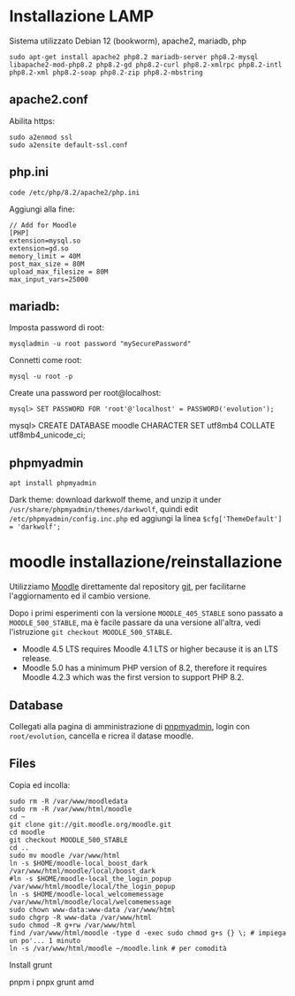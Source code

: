 # Installazione LAMP
Sistema utilizzato Debian 12 (bookworm), apache2, mariadb, php

```
sudo apt-get install apache2 php8.2 mariadb-server php8.2-mysql libapache2-mod-php8.2 php8.2-gd php8.2-curl php8.2-xmlrpc php8.2-intl php8.2-xml php8.2-soap php8.2-zip php8.2-mbstring
```

## apache2.conf
Abilita https:
```
sudo a2enmod ssl
sudo a2ensite default-ssl.conf
```

## php.ini
```
code /etc/php/8.2/apache2/php.ini
```

Aggiungi alla fine:

```
// Add for Moodle
[PHP]
extension=mysql.so 
extension=gd.so
memory_limit = 40M
post_max_size = 80M
upload_max_filesize = 80M 
max_input_vars=25000
```

## mariadb:
Imposta password di root:
```
mysqladmin -u root password "mySecurePassword"
```

Connetti come root:
```
mysql -u root -p
```
Create una password per root@localhost:
```
mysql> SET PASSWORD FOR 'root'@'localhost' = PASSWORD('evolution');
```


mysql> CREATE DATABASE moodle CHARACTER SET utf8mb4 COLLATE utf8mb4_unicode_ci;

## phpmyadmin
```
apt install phpmyadmin
```

Dark theme: download darkwolf theme, and unzip it under `/usr/share/phpmyadmin/themes/darkwolf`, quindi edit `/etc/phpmyadmin/config.inc.php` ed aggiungi la linea `$cfg['ThemeDefault'] = 'darkwolf';`


# moodle installazione/reinstallazione
Utilizziamo [Moodle](https://moodle.org/?lang=it) direttamente dal repository [git](git://git.moodle.org/moodle.git ), per facilitarne l'aggiornamento ed il cambio versione.

Dopo i primi esperimenti con la versione `MOODLE_405_STABLE` sono passato a `MOODLE_500_STABLE`, ma è facile passare da una versione all'altra, vedi l'istruzione `git checkout MOODLE_500_STABLE`.

* Moodle 4.5 LTS requires Moodle 4.1 LTS or higher because it is an LTS release.
* Moodle 5.0 has a minimum PHP version of 8.2, therefore it requires Moodle 4.2.3 which was the first version to support PHP 8.2.

## Database
Collegati alla pagina di amministrazione di [pnpmyadmin](./phpmyadmin), login con `root/evolution`, cancella e ricrea il datase moodle.

## Files
Copia ed incolla:

```
sudo rm -R /var/www/moodledata
sudo rm -R /var/www/html/moodle
cd ~
git clone git://git.moodle.org/moodle.git 
cd moodle
git checkout MOODLE_500_STABLE
cd ..
sudo mv moodle /var/www/html
ln -s $HOME/moodle-local_boost_dark /var/www/html/moodle/local/boost_dark
#ln -s $HOME/moodle-local_the_login_popup /var/www/html/moodle/local/the_login_popup
ln -s $HOME/moodle-local_welcomemessage /var/www/html/moodle/local/welcomemessage
sudo chown www-data:www-data /var/www/html
sudo chgrp -R www-data /var/www/html
sudo chmod -R g+rw /var/www/html
find /var/www/html/moodle -type d -exec sudo chmod g+s {} \; # impiega un po'... 1 minuto
ln -s /var/www/html/moodle ~/moodle.link # per comodità
```


Install grunt

pnpm i
pnpx grunt amd 
